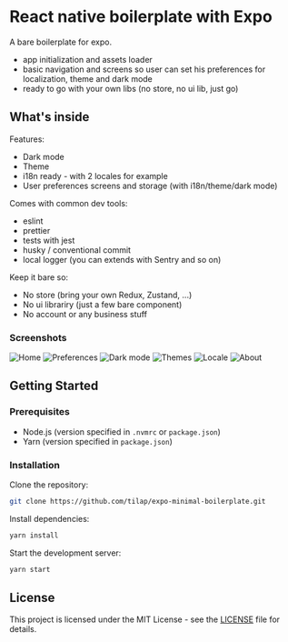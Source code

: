 # React native boilerplate with Expo

A bare boilerplate for expo.

- app initialization and assets loader
- basic navigation and screens so user can set his preferences for localization, theme and dark mode
- ready to go with your own libs (no store, no ui lib, just go)

## What's inside

Features:

- Dark mode
- Theme
- i18n ready - with 2 locales for example
- User preferences screens and storage (with i18n/theme/dark mode)

Comes with common dev tools:

- eslint
- prettier
- tests with jest
- husky / conventional commit
- local logger (you can extends with Sentry and so on)

Keep it bare so:

- No store (bring your own Redux, Zustand, ...)
- No ui librariry (just a few bare component)
- No account or any business stuff

### Screenshots

![Home](https://i.postimg.cc/rKwsdNPp/IMG-3620.png)
![Preferences](https://i.postimg.cc/2bdyWcY1/IMG-3621.png)
![Dark mode](https://i.postimg.cc/fSwLfcWB/IMG-3622.png)
![Themes](https://i.postimg.cc/hzRhfFkF/IMG-3623.png)
![Locale](https://i.postimg.cc/w3H7zp5L/IMG-3624.png)
![About](https://i.postimg.cc/75c5rJXZ/IMG-3625.png)

## Getting Started

### Prerequisites

- Node.js (version specified in `.nvmrc` or `package.json`)
- Yarn (version specified in `package.json`)

### Installation

Clone the repository:

```sh
git clone https://github.com/tilap/expo-minimal-boilerplate.git
```

Install dependencies:

```sh
yarn install
```

Start the development server:

```sh
yarn start
```

## License

This project is licensed under the MIT License - see the [LICENSE](LICENSE) file for details.
